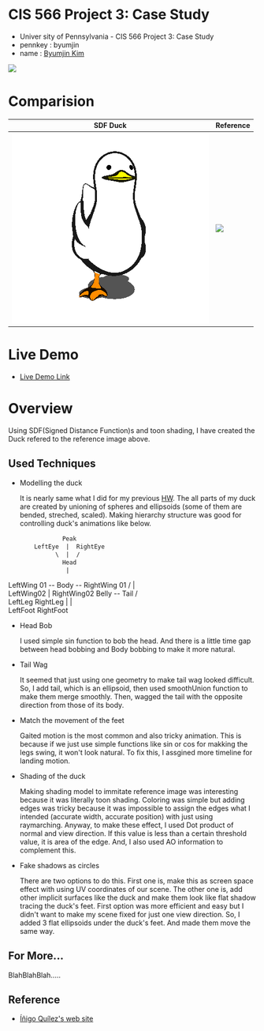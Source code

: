 # CIS 566 Project 3: Case Study

* Univer sity of Pennsylvania - CIS 566 Project 3: Case Study
* pennkey : byumjin
* name : [Byumjin Kim](https://github.com/byumjin)

![](imgs/main.png)

# Comparision

| SDF Duck | Reference |
| --- | --- |
| ![](Images/duck.gif) | <img src="http://i.imgur.com/0kvtMLE.gif" width="400px" /> |



# Live Demo

* [Live Demo Link](https://byumjin.github.io/SadDuck/)

# Overview

Using SDF(Signed Distance Function)s and toon shading, I have created the Duck refered to the reference image above. 

## Used Techniques

- Modelling the duck

  It is nearly same what I did for my previous [HW](https://byumjin.github.io/procedural_kirby/).
  The all parts of my duck are created by unioning of spheres and ellipsoids (some of them are bended, streched, scaled).
  Making hierarchy structure was good for controlling duck's animations like below.
  
                  Peak
          LeftEye  |  RightEye
                \  |  /
                  Head
                   |
LeftWing 01   --  Body --  RightWing 01
                 / | \
       LeftWing02  |  RightWing02
                 Belly -- Tail
               /       \
           LeftLeg   RightLeg
              |         |               
         LeftFoot    RightFoot

- Head Bob

  I used simple sin function to bob the head.
  And there is a little time gap between head bobbing and Body bobbing to make it more natural.

- Tail Wag

  It seemed that just using one geometry to make tail wag looked difficult.
  So, I add tail, which is an ellipsoid, then used smoothUnion function to make them merge smoothly.
  Then, wagged the tail with the opposite direction from those of its body.

- Match the movement of the feet

  Gaited motion is the most common and also tricky animation.
  This is because if we just use simple functions like sin or cos for makking the legs swing, it won't look natural.
  To fix this, I assgined more timeline for landing motion. 

- Shading of the duck

  Making shading model to immitate reference image was interesting because it was literally toon shading.
  Coloring was simple but adding edges was tricky because it was impossible to assign the edges what I intended (accurate width, accurate position) with just using raymarching.
  Anyway, to make these effect, I used Dot product of normal and view direction. If this value is less than a certain threshold value, it is area of the edge.
  And, I also used AO information to complement this.

- Fake shadows as circles

  There are two options to do this. First one is, make this as screen space effect with using UV coordinates of our scene.
  The other one is, add other implicit surfaces like the duck and make them look like flat shadow tracing the duck's feet.
  First option was more efficient and easy but I didn't want to make my scene fixed for just one view direction.
  So, I added 3 flat ellipsoids under the duck's feet. And made them move the same way.


## For More...

BlahBlahBlah.....

## Reference

- [Íñigo Quílez's web site](http://www.iquilezles.org/index.html)